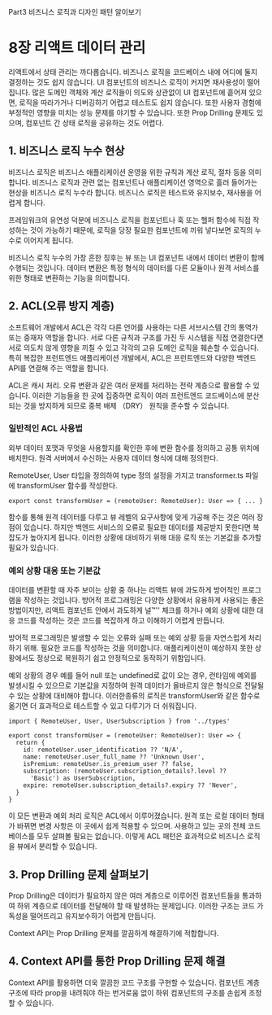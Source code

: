 Part3 비즈니스 로직과 디자인 패턴 알이보기

# 8장 리액트 데이터 관리

리액트에서 상태 관리는 까다롭습니다. 비즈니스 로직을 코드베이스 내에 어디에 둘지 결정하는 것도 쉽지 않습니다. UI 컴포넌트의 비즈니스 로직이 커지면 재사용성이 떨어집니다. 많은 도메인 객체와 계산 로직들이 의도와 상관없이 UI 컴포넌트에 흩어져 있으면, 로직을 따라가거나 디버깅하기 어렵고 테스트도 쉽지 않습니다. 또한 사용자 경험에 부정적인 영향을 미치는 성능 문제를 야기할 수 있습니다. 또한 Prop Drilling 문제도 있으며, 컴포넌트 간 상태 로직을 공유하는 것도 어렵다.

## 1. 비즈니스 로직 누수 현상

비즈니스 로직은 비즈니스 애플리케이션 운영을 위한 규칙과 계산 로직, 절차 등을 의미합니다. 비즈니스 로직과 관련 없는 컴포넌트나 애플리케이션 영역으로 흘러 들어가는 현상을 비즈니스 로직 누수라 합니다. 비즈니스 로직은 테스트와 유지보수, 재사용을 어렵게 합니다.

프레임워크의 유연성 덕분에 비즈니스 로직을 컴포넌트나 훅 또는 헬퍼 함수에 직접 작성하는 것이 가능하기 때문에, 로직을 당장 필요한 컴포넌트에 끼워 넣다보면 로직의 누수로 이어지게 됩니다.

비즈니스 로직 누수의 가장 흔한 징후는 뷰 또는 UI 컴포넌트 내에서 데이터 변환이 함께 수행되는 것입니다. 데이터 변환은 특정 형식의 데이터를 다른 모듈이나 원격 서비스를 위한 형태로 변환하는 기능을 의미합니다.

## 2. ACL(오류 방지 계층)

소프트웨어 개발에서 ACL은 각각 다른 언어를 사용하는 다른 서브시스템 간의 통역가 또는 중재자 역할을 합니다. 서로 다른 규칙과 구조를 가진 두 시스템을 직접 연결한다면 서로 의도치 않게 영향을 끼칠 수 있고 각각의 고유 도메인 로직을 훼손할 수 있습니다. 특히 복잡한 프런트엔드 애플리케이션 개발에서, ACL은 프런트엔드와 다양한 백엔드 API를 연결해 주는 역할을 합니다.

ACL은 캐시 처리. 오류 변환과 같은 여러 문제를 처리하는 전략 계층으로 활용할 수 있습니다. 이러한 기능들을 한 곳에 집중하면 로직이 여러 프런트엔드 코드베이스에 분산되는 것을 방지하게 되므로 중복 배제 （DRY） 원칙을 준수할 수 있습니다.

### 일반적인 ACL 사용법

외부 데이터 포맷과 무엇을 사용할지를 확인한 후에 변환 함수를 정의하고 공통 위치에 배치한다. 원격 서버에서 수신하는 사용자 데이터 형식에 대해 정의한다.

RemoteUser, User 타입을 정의하여 type 정의 설정을 가지고 transformer.ts 파일에 transformUser 함수를 작성한다.

```tsx
export const transformUser = (remoteUser: RemoteUser): User => { ... }
```

함수를 통해 원격 데이터를 다루고 뷰 레벨의 요구사항에 맞게 가공해 주는 것은 여러 장점이 있습니다.
하지만 백엔드 서비스의 오류로 필요한 데이터를 제공받지 못한다면 복잡도가 높아지게 됩니다. 이러한 상황에 대비하기 위해 대응 로직 또는 기본값을 추가할 필요가 있습니다.

### 예외 상황 대응 또는 기본값

데이터를 변환할 때 자주 보이는 상황 중 하나는 리액트 뷰에 과도하게 방어적인 프로그램을 작성하는 것입니다. 방어적 프로그래밍은 다양한 상황에서 유용하게 사용되는 좋은 방법이지만, 리액트 컴포넌트 안에서 과도하게 널™'' 체크를 하거나 예외 상황에 대한 대응 코드를 작성하는 것은 코드를 복잡하게 하고 이해하기 어렵게 만듭니다.

방어적 프로그래밍은 발생할 수 있는 오류와 실패 또는 예외 상황 등을 자연스럽게 처리하기 위해. 필요한 코드를 작성하는 것을 의미합니다. 애플리케이션이 예상하지 못한 상황에서도 정상으로 복원하기 쉽고 안정적으로 동작하기 위함입니다.

예외 상황의 경우 예를 들어 null 또는 undefined로 값이 오는 경우, 런타임에 예외를 발생시킬 수 있으므로 기본값을 지정하여 원격 데이터가 올바르지 않은 형식으로 전달될 수 있는 상황에 대비해야 합니다. 이러한종류의 로직은 transformUser와 같은 함수로 옮기면 더 효과적으로 테스트할 수 있고 다루기가 더 쉬워집니다.

```tsx
import { RemoteUser, User, UserSubscription } from '../types'

export const transformUser = (remoteUser: RemoteUser): User => {
  return {
    id: remoteUser.user_identification ?? 'N/A',
    name: remoteUser.user_full_name ?? 'Unknown User',
    isPremium: remoteUser.is_premium_user ?? false,
    subscription: (remoteUser.subscription_details?.level ??
      'Basic') as UserSubscription,
    expire: remoteUser.subscription_details?.expiry ?? 'Never',
  }
}
```

이 모든 변환과 예외 처리 로직은 ACL에서 이루어졌습니다. 원격 또는 로컬 데이터 형태가 바뀌면 변경 사항은 이 곳에서 쉽게 적용할 수 있으며. 사용하고 있는 곳의 전체 코드베이스를 모두 살펴볼 필요는 없습니다. 이렇게 ACL 패턴은 효과적으로 비즈니스 로직을 뷰에서 분리할 수 있습니다.

## 3. Prop Drilling 문제 살펴보기

Prop Drilling은 데이터가 필요하지 않은 여러 계층으로 이루어진 컴포넌트들을 통과하여 하위 계층으로 데이터를 전달해야 할 때 발생하는 문제입니다. 이러한 구조는 코드 가독성을 떨어뜨리고 유지보수하기 어렵게 만듭니다.

Context API는 Prop Drilling 문제를 깔끔하게 해결하기에 적합합니다.

## 4. Context API를 통한 Prop Drilling 문제 해결

Context API를 활용하면 더욱 깔끔한 코드 구조를 구현할 수 있습니다. 컴포넌트 계층 구조에 따라 prop을 내려줘야 하는 번거로움 없이 하위 컴포넌트의 구조를 손쉽게 조정할 수 있습니다.
